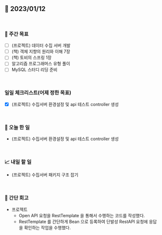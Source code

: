## 📅 2023/01/12

<br/>

### 🏹 주간 목표

- [ ] (프로젝트) 데이터 수집 서버 개발
- [ ] (책) 객체 지향의 원리와 이해 7장
- [ ] (책) 토비의 스프링 1장
- [ ] 알고리즘 프로그래머스 유형 풀이
- [ ] MySQL 스터디 리딩 준비

<br/>

### 일일 체크리스트(어제 정한 목표)

- [x] (프로젝트) 수집서버 환경설정 및 api 테스트 controller 생성

<br/>

### 💯 오늘 한 일

- (프로젝트) 수집서버 환경설정 및 api 테스트 controller 생성

<br/>

### 📈 내일 할 일

- (프로젝트) 수집서버 패키지 구조 잡기

<br/>

### 🧐 간단 회고

- 프로젝트
  - Open API 요청을 RestTemplate 을 통해서 수행하는 코드를 작성했다.
  - RestTemplate 를 간단하게 Bean 으로 등록하여 단발성 RestAPI 요청에 응답을 확인하는 작업을 수행했다.


